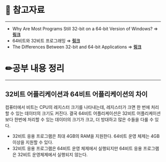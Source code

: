 # 🔗 참고자료

---

- Why Are Most Programs Still 32-bit on a 64-bit Version of Windows? ⇒ **[링크](https://www.howtogeek.com/194119/why-are-most-programs-still-32-bit-on-a-64-bit-version-of-windows/)**
- 64비트와 32비트 프로그래밍 ⇒ [**링크**](http://webs.co.kr/index.php?document_srl=3318727)
- The Differences Between 32-bit and 64-bit Applications ⇒ ****[링크](https://www.majorgeeks.com/content/page/the_differences_between_32_bit_and_64_bit_applications.html)****

# ✏공부 내용 정리

---

## 32비트 어플리케이션과 64비트 어플리케이션의 차이

컴퓨터에서 비트는 CPU의 레지스터 크기를 나타내는데, 레지스터가 크면 한 번에 처리 할 수 있는 데이터의 크기도 커진다. 결국 64비트 어플리케이션은 32비트 어플리케이션보다 한번에 처리할 수 있는 데이터의 크기가 크고, 더 방대하고 많은 수들을 다룰 수 있다.

- 32비트 응용 프로그램은 최대 4GB의 RAM을 지원한다.
  64비트 운영 체제는 4GB 이상을 지원할 수 있다.
- 32비트 응용 프로그램은 64비트 운영 체제에서 실행되지만
  64비트 응용 프로그램은 32비트 운영체제에서 실행되지 않는다.